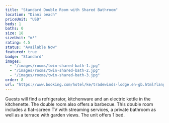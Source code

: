 ```yaml
---
title: "Standard Double Room with Shared Bathroom"
location: "Diani beach"
priceUnit: "USD"
beds: 1
baths: 0
size: 18
sizeUnit: "m²"
rating: 4.5
status: "Available Now"
featured: true
badge: "Standard"
images:
  - "/images/rooms/twin-shared-bath-1.jpg"
  - "/images/rooms/twin-shared-bath-2.jpg"
  - "/images/rooms/twin-shared-bath-3.jpg"
order: 8
url: "https://www.booking.com/hotel/ke/tradewinds-lodge.en-gb.html?lang=en-gb&soz=1&lang_changed=1&activeTab=main#RD317675006"
---
```


Guests will find a refrigerator, kitchenware and an electric kettle in the kitchenette. The double room also offers a barbecue. This double room includes a flat-screen TV with streaming services, a private bathroom as well as a terrace with garden views. The unit offers 1 bed.
